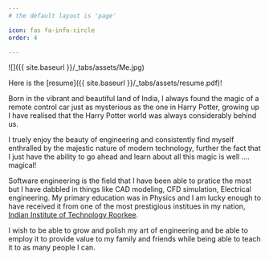 ```yaml
---
# the default layout is 'page'

icon: fas fa-info-circle
order: 4

---
```


![]({{ site.baseurl }}/_tabs/assets/Me.jpg)

Here is the [resume]({{ site.baseurl }}/_tabs/assets/resume.pdf)!

Born in the vibrant and beautiful land of India, I always found the magic of a remote control car just as mysterious as the one in Harry Potter, growing up I have realised that the Harry Potter world was always considerably behind us. 

I truely enjoy the beauty of engineering and consistently find myself enthralled by the majestic nature of modern technology, further the fact that I just have the ability to go ahead and learn about all this magic is well .... magical! 

Software engineering is the field that I have been able to pratice the most but I have dabbled in things like CAD modeling, CFD simulation, Electrical engineering. My primary education was in Physics and I am lucky enough to have received it from one of the most prestigious institues in my nation, [Indian Institute of Technology Roorkee](https://www.iitr.ac.in).

I wish to be able to grow and polish my art of engineering and be able to employ it to provide value to my family and friends while being able to teach it to as many people I can.
